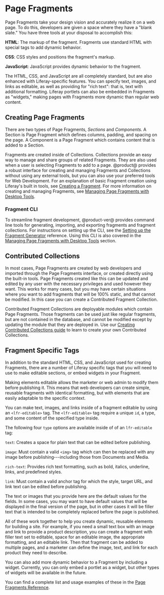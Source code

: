# Page Fragments [](id=developing-fragments)

Page Fragments take your design vision and accurately realize it on a web page. 
To do this, developers are given a space where they have a "blank slate."  You 
have three tools at your disposal to accomplish this:

**HTML**: The markup of the fragment. Fragments use standard HTML with 
   special tags to add dynamic behavior.

**CSS**: CSS styles and positions the fragment's markup. 

**JavaScript**: JavaScript provides dynamic behavior to the fragment.

The HTML, CSS, and JavaScript are all completely standard, but are also 
enhanced with Liferay-specific features. You can specify text, images, and 
links as editable, as well as providing for "rich text": that is, text with 
additional formatting. Liferay portlets can also be embedded in Fragments as 
"widgets," making pages with Fragments more dynamic than regular web content.

## Creating Page Fragments

There are two types of Page Fragments, *Sections* and *Components*. A Section
is Page Fragment which defines columns, padding, and spacing on the page. A 
Component is a Page Fragment which contains content that is added to a Section.

Fragments are created inside of Collections. Collections provide an easy way to 
manage and share groups of related Fragments. They are also used when a user is 
selecting Fragments to add to a page. @product@ provides a robust interface for 
creating and managing Fragments and Collections without using any external 
tools, but you can also use your preferred tools for Web Development. For an 
explanation of basic Fragment creation using Liferay's built in tools, see 
[Creating a Fragment](link). For more information on creating and managing 
Fragments, see [Managing Page Fragments with Desktop Tools](link).

### Fragment CLI

To streamline fragment development, @product-ver@ provides command line tools 
for generating, importing, and exporting fragments and fragment collections. 
For instructions on setting up the CLI, see the [Setting up the Fragment Generator](link) reference. Using this CLI is also covered in the [Managing Page Fragments with Desktop Tools](link) section.

## Contributed Collections

In most cases, Page Fragments are created by web developers and imported 
through the Page Fragments interface, or created directly using the built-in 
tools. Page Fragments created like this can be updated and edited by any user 
with the necessary privileges and used however they want. This works for many 
cases, but you may have certain situations where you want to add fragments that 
will be 100% static, and that cannot be modified. In this case you can create a 
Contributed Fragment Collection.

Contributed Fragment Collections are deployable modules which contain Page 
Fragments. Those fragments can be used just like regular fragments, but are not 
contained in the database, and cannot be modified except by updating the module 
that they are deployed in. Use our [Creating Contributed Collections 
guide](link) to learn to create your own Contributed Collections.

## Fragment Specific Tags

In addition to the standard HTML, CSS, and JavaScript used for creating 
Fragments, there are a number of Liferay specific tags that you will need to 
use to make editable sections, or embed widgets in your Fragment.

Making elements editable allows the marketer or web admin to modify them before 
publishing it. This means that web developers can create simple, reusable 
fragments with identical formatting, but with elements that are easily 
adaptable to the specific context.

You can make text, images, and links inside of a fragment editable by using  
an `<lfr-editable>` tag. The `<lfr-editable>` tag require a unique `id`, a 
type, and some content of the specified type inside.

The following four `type` options are available inside of of an `lfr-editable` 
tag:

`text`: Creates a space for plain text that can be edited before publishing. 

`image`: Must contain a valid `<img>` tag which can then be replaced with any
image before publishing---including those from Documents and Media.
 
`rich-text`: Provides rich text formatting, such as bold, italics, underline,
links, and predefined styles.

`link`: Must contain a valid anchor tag for which the style, target URL, and 
link text can be edited before publishing.

The text or images that you provide here are the default values for the fields. 
In some cases, you may want to have default values that will be displayed in 
the final version of the page, but in other cases it will be filler text that 
is intended to be completely replaced before the page is published.

All of these work together to help you create dynamic, reusable elements for 
building a site. For example, if you need a small text box with an image and 
link to provide a  product description, you can create a fragment with filler 
text set to editable, space for an editable image, the appropriate formatting, 
and an editable link. Then that fragment can be added to multiple pages, and a 
marketer can define the image, text, and link for each product they need to 
describe. 

You can also add more dynamic behavior to a Fragment by including a widget. 
Currently, you can only embed a portlet as a widget, but other types of widgets
will be available in the future.

You can find a complete list and usage examples of these in the [Page Fragments Reference](link).
